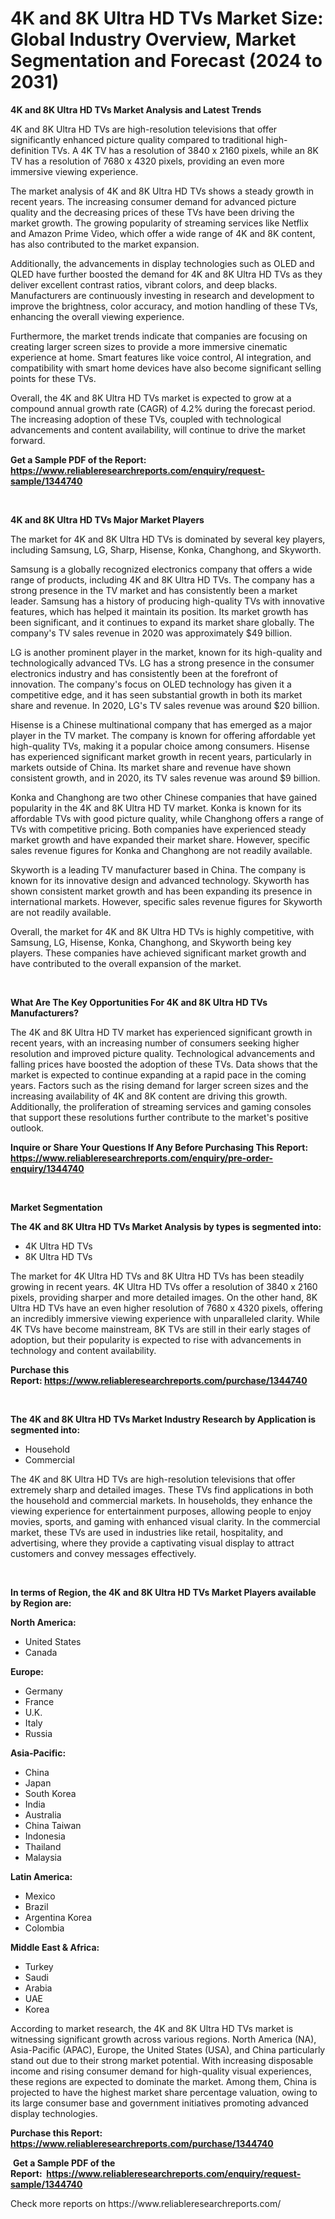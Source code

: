 <p><h1>4K and 8K Ultra HD TVs Market Size: Global Industry Overview, Market Segmentation and Forecast (2024 to 2031)</h1></p><p><strong>4K and 8K Ultra HD TVs Market Analysis and Latest Trends</strong></p>
<p><p>4K and 8K Ultra HD TVs are high-resolution televisions that offer significantly enhanced picture quality compared to traditional high-definition TVs. A 4K TV has a resolution of 3840 x 2160 pixels, while an 8K TV has a resolution of 7680 x 4320 pixels, providing an even more immersive viewing experience.</p><p>The market analysis of 4K and 8K Ultra HD TVs shows a steady growth in recent years. The increasing consumer demand for advanced picture quality and the decreasing prices of these TVs have been driving the market growth. The growing popularity of streaming services like Netflix and Amazon Prime Video, which offer a wide range of 4K and 8K content, has also contributed to the market expansion.</p><p>Additionally, the advancements in display technologies such as OLED and QLED have further boosted the demand for 4K and 8K Ultra HD TVs as they deliver excellent contrast ratios, vibrant colors, and deep blacks. Manufacturers are continuously investing in research and development to improve the brightness, color accuracy, and motion handling of these TVs, enhancing the overall viewing experience.</p><p>Furthermore, the market trends indicate that companies are focusing on creating larger screen sizes to provide a more immersive cinematic experience at home. Smart features like voice control, AI integration, and compatibility with smart home devices have also become significant selling points for these TVs.</p><p>Overall, the 4K and 8K Ultra HD TVs market is expected to grow at a compound annual growth rate (CAGR) of 4.2% during the forecast period. The increasing adoption of these TVs, coupled with technological advancements and content availability, will continue to drive the market forward.</p></p>
<p><strong>Get a Sample PDF of the Report:&nbsp; <a href="https://www.reliableresearchreports.com/enquiry/request-sample/1344740">https://www.reliableresearchreports.com/enquiry/request-sample/1344740</a></strong></p>
<p>&nbsp;</p>
<p><strong>4K and 8K Ultra HD TVs Major Market Players</strong></p>
<p><p>The market for 4K and 8K Ultra HD TVs is dominated by several key players, including Samsung, LG, Sharp, Hisense, Konka, Changhong, and Skyworth.</p><p>Samsung is a globally recognized electronics company that offers a wide range of products, including 4K and 8K Ultra HD TVs. The company has a strong presence in the TV market and has consistently been a market leader. Samsung has a history of producing high-quality TVs with innovative features, which has helped it maintain its position. Its market growth has been significant, and it continues to expand its market share globally. The company's TV sales revenue in 2020 was approximately $49 billion.</p><p>LG is another prominent player in the market, known for its high-quality and technologically advanced TVs. LG has a strong presence in the consumer electronics industry and has consistently been at the forefront of innovation. The company's focus on OLED technology has given it a competitive edge, and it has seen substantial growth in both its market share and revenue. In 2020, LG's TV sales revenue was around $20 billion.</p><p>Hisense is a Chinese multinational company that has emerged as a major player in the TV market. The company is known for offering affordable yet high-quality TVs, making it a popular choice among consumers. Hisense has experienced significant market growth in recent years, particularly in markets outside of China. Its market share and revenue have shown consistent growth, and in 2020, its TV sales revenue was around $9 billion.</p><p>Konka and Changhong are two other Chinese companies that have gained popularity in the 4K and 8K Ultra HD TV market. Konka is known for its affordable TVs with good picture quality, while Changhong offers a range of TVs with competitive pricing. Both companies have experienced steady market growth and have expanded their market share. However, specific sales revenue figures for Konka and Changhong are not readily available.</p><p>Skyworth is a leading TV manufacturer based in China. The company is known for its innovative design and advanced technology. Skyworth has shown consistent market growth and has been expanding its presence in international markets. However, specific sales revenue figures for Skyworth are not readily available.</p><p>Overall, the market for 4K and 8K Ultra HD TVs is highly competitive, with Samsung, LG, Hisense, Konka, Changhong, and Skyworth being key players. These companies have achieved significant market growth and have contributed to the overall expansion of the market.</p></p>
<p>&nbsp;</p>
<p><strong>What Are The Key Opportunities For 4K and 8K Ultra HD TVs Manufacturers?</strong></p>
<p><p>The 4K and 8K Ultra HD TV market has experienced significant growth in recent years, with an increasing number of consumers seeking higher resolution and improved picture quality. Technological advancements and falling prices have boosted the adoption of these TVs. Data shows that the market is expected to continue expanding at a rapid pace in the coming years. Factors such as the rising demand for larger screen sizes and the increasing availability of 4K and 8K content are driving this growth. Additionally, the proliferation of streaming services and gaming consoles that support these resolutions further contribute to the market's positive outlook.</p></p>
<p><strong>Inquire or Share Your Questions If Any Before Purchasing This Report: <a href="https://www.reliableresearchreports.com/enquiry/pre-order-enquiry/1344740">https://www.reliableresearchreports.com/enquiry/pre-order-enquiry/1344740</a></strong></p>
<p>&nbsp;</p>
<p><strong>Market Segmentation</strong></p>
<p><strong>The 4K and 8K Ultra HD TVs Market Analysis by types is segmented into:</strong></p>
<p><ul><li>4K Ultra HD TVs</li><li>8K Ultra HD TVs</li></ul></p>
<p><p>The market for 4K Ultra HD TVs and 8K Ultra HD TVs has been steadily growing in recent years. 4K Ultra HD TVs offer a resolution of 3840 x 2160 pixels, providing sharper and more detailed images. On the other hand, 8K Ultra HD TVs have an even higher resolution of 7680 x 4320 pixels, offering an incredibly immersive viewing experience with unparalleled clarity. While 4K TVs have become mainstream, 8K TVs are still in their early stages of adoption, but their popularity is expected to rise with advancements in technology and content availability.</p></p>
<p><strong>Purchase this Report:&nbsp;<a href="https://www.reliableresearchreports.com/purchase/1344740">https://www.reliableresearchreports.com/purchase/1344740</a></strong></p>
<p>&nbsp;</p>
<p><strong>The 4K and 8K Ultra HD TVs Market Industry Research by Application is segmented into:</strong></p>
<p><ul><li>Household</li><li>Commercial</li></ul></p>
<p><p>The 4K and 8K Ultra HD TVs are high-resolution televisions that offer extremely sharp and detailed images. These TVs find applications in both the household and commercial markets. In households, they enhance the viewing experience for entertainment purposes, allowing people to enjoy movies, sports, and gaming with enhanced visual clarity. In the commercial market, these TVs are used in industries like retail, hospitality, and advertising, where they provide a captivating visual display to attract customers and convey messages effectively.</p></p>
<p>&nbsp;</p>
<p><strong>In terms of Region, the 4K and 8K Ultra HD TVs Market Players available by Region are:</strong></p>
<p>
    <p> <strong> North America: </strong>
        <ul>
            <li>United States</li>
            <li>Canada</li>
        </ul>
        </p> 
    <p> <strong> Europe: </strong>
        <ul>
            <li>Germany</li>
            <li>France</li>
            <li>U.K.</li>
            <li>Italy</li>
            <li>Russia</li>
        </ul>
        </p> 
    <p> <strong> Asia-Pacific: </strong>
        <ul>
            <li>China</li>
            <li>Japan</li>
            <li>South Korea</li>
            <li>India</li>
            <li>Australia</li>
            <li>China Taiwan</li>
            <li>Indonesia</li>
            <li>Thailand</li>
            <li>Malaysia</li>
        </ul>
        </p> 
    <p> <strong> Latin America: </strong>
        <ul>
            <li>Mexico</li>
            <li>Brazil</li>
            <li>Argentina Korea</li>
            <li>Colombia</li>
        </ul>
        </p> 
    <p> <strong> Middle East & Africa: </strong>
        <ul>
            <li>Turkey</li>
            <li>Saudi</li>
            <li>Arabia</li>
            <li>UAE</li>
            <li>Korea</li>
        </ul>
    </p>
    </p>
<p><p>According to market research, the 4K and 8K Ultra HD TVs market is witnessing significant growth across various regions. North America (NA), Asia-Pacific (APAC), Europe, the United States (USA), and China particularly stand out due to their strong market potential. With increasing disposable income and rising consumer demand for high-quality visual experiences, these regions are expected to dominate the market. Among them, China is projected to have the highest market share percentage valuation, owing to its large consumer base and government initiatives promoting advanced display technologies.</p></p>
<p><strong>Purchase this Report: <a href="https://www.reliableresearchreports.com/purchase/1344740">https://www.reliableresearchreports.com/purchase/1344740</a></strong></p>
<p>&nbsp;<strong>Get a Sample PDF of the Report:&nbsp;&nbsp;<a href="https://www.reliableresearchreports.com/enquiry/request-sample/1344740">https://www.reliableresearchreports.com/enquiry/request-sample/1344740</a></strong></p>
<p><strong></strong></p>
<p>Check more reports on https://www.reliableresearchreports.com/</p>